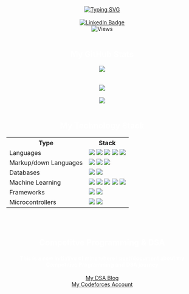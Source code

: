 <div align='center'>
<a href="https://git.io/typing-svg"><img src="https://readme-typing-svg.herokuapp.com?font=Iosevka&pause=1000&color=E6E6FA&background=FF272700&center=true&vCenter=true&width=435&lines=I+am+Abhijith+Ajith+;Undergraduate+CSE(IoT);Machine+Learning+Enthusiast;Algorithms+Lover;App+and+Software/Web+Developer" alt="Typing SVG" /></a>
</div>
<br>
<div id="badges" align="center">
  <a href="https://www.linkedin.com/in/abhijith-ajith-16399824b/">
    <img src="https://img.shields.io/badge/LinkedIn-blue?style=for-the-badge&logo=linkedin&logoColor=white" alt="LinkedIn Badge" />
  </a>
</div>
<div id="views" align="center">
  <img src="https://komarev.com/ghpvc/?username=AAbhijithA&style=flat-square&color=blue" alt="Views"/>
</div>
<br>
<div id="ti1" align="center">
    <h2 style='color: white;'>My GitHub Stats</h2>
</div>
<div id="performance" align="center">
   <img src="https://github-readme-activity-graph.cyclic.app/graph?username=AAbhijithA&theme=xcode"/> 
</div>
<br>
<br>
<div id="languages" align="center">
   <img src="https://github-readme-stats.vercel.app/api/top-langs/?username=AAbhijithA&theme=synthwave"/> 
</div>
<br>
<div id="streaks" align="center">
   <img src="https://github-readme-streak-stats.herokuapp.com/?user=AAbhijithA&theme=tokyonight"/> 
</div>
<br>
<div id="ti1" align="center">
    <h2 style='color: white;'>My Technology Stack</h2>
</div>
<div id="Tab" align="center">
    <table style="width:100%">
        <tr>
            <th>Type</th>
            <th>Stack</th>
        </tr>
        <tr>
            <td>Languages</td>
            <td><img src="https://img.shields.io/badge/Python-FFD43B?style=for-the-badge&logo=python&logoColor=blue"/>
                <img src="https://img.shields.io/badge/C-00599C?style=for-the-badge&logo=c&logoColor=white"/>
                <img src="https://img.shields.io/badge/C%2B%2B-00599C?style=for-the-badge&logo=c%2B%2B&logoColor=white"/>
                <img src="https://img.shields.io/badge/java-%23ED8B00.svg?style=for-the-badge&logo=openjdk&logoColor=white"/>
                <img src="https://img.shields.io/badge/javascript-%23323330.svg?style=for-the-badge&logo=javascript&logoColor=%23F7DF1E"/>
            </td>
        </tr>
        <tr>
            <td>Markup/down Languages</td>
            <td><img src="https://img.shields.io/badge/html5-%23E34F26.svg?style=for-the-badge&logo=html5&logoColor=white"/>
                <img src="https://img.shields.io/badge/CSS3-1572B6?style=for-the-badge&logo=css3&logoColor=white"/>
                <img src="https://img.shields.io/badge/markdown-%23000000.svg?style=for-the-badge&logo=markdown&logoColor=white"/>
            </td>
        </tr>
        <tr>
            <td>Databases</td>
            <td><img src="https://img.shields.io/badge/mysql-%2300f.svg?style=for-the-badge&logo=mysql&logoColor=white"/>
                <img src="https://img.shields.io/badge/sqlite-%2307405e.svg?style=for-the-badge&logo=sqlite&logoColor=white"/>
            </td>
        </tr>
        <tr>
            <td>Machine Learning</td>
            <td><img src="https://img.shields.io/badge/TensorFlow-FF6F00?style=for-the-badge&logo=tensorflow&logoColor=white"/>
                <img src="https://img.shields.io/badge/OpenCV-27338e?style=for-the-badge&logo=OpenCV&logoColor=white"/>
                <img src="https://img.shields.io/badge/scikit_learn-F7931E?style=for-the-badge&logo=scikit-learn&logoColor=white"/>
                <img src="https://img.shields.io/badge/Pandas-2C2D72?style=for-the-badge&logo=pandas&logoColor=white"/>
                <img src="https://img.shields.io/badge/Numpy-777BB4?style=for-the-badge&logo=numpy&logoColor=white"/>
            </td>
        </tr>
        <tr>
            <td>Frameworks</td>
            <td><img src="https://img.shields.io/badge/Streamlit-FF4B4B?style=for-the-badge&logo=Streamlit&logoColor=white"/>
                <img src="https://img.shields.io/badge/flask-%23000.svg?style=for-the-badge&logo=flask&logoColor=white"/>
            </td>
        </tr>
        <tr>
            <td>Microcontrollers</td>
            <td><img src="https://img.shields.io/badge/Arduino-00979D?style=for-the-badge&logo=Arduino&logoColor=white"/>
              <img src="https://img.shields.io/badge/Raspberry%20Pi-A22846?style=for-the-badge&logo=Raspberry%20Pi&logoColor=white"/>
            </td>
        </tr>
    </table>
</div>
<br>
<br>
<div id="CP" align="center">
    <h2 style='color: white;'>Competitve Programming & DSA</h2>
    <h4 style='color: white;'>This is a new initiative of mine where I post/document about my Competitive Programming and DSA journey</h4>
    <a href="https://github.com/AAbhijithA/CP-CPP">My DSA Blog</a>
    <br>
    <a href="https://codeforces.com/profile/AAbhijithA">My Codeforces Account</a>
</div>
